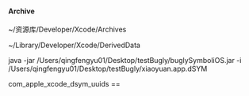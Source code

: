#### Archive

~/资源库/Developer/Xcode/Archives


~/Library/Developer/Xcode/DerivedData

java -jar /Users/qingfengyu01/Desktop/testBugly/buglySymboliOS.jar -i /Users/qingfengyu01/Desktop/testBugly/xiaoyuan.app.dSYM

com_apple_xcode_dsym_uuids == 



